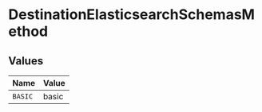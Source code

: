 # DestinationElasticsearchSchemasMethod


## Values

| Name    | Value   |
| ------- | ------- |
| `BASIC` | basic   |
